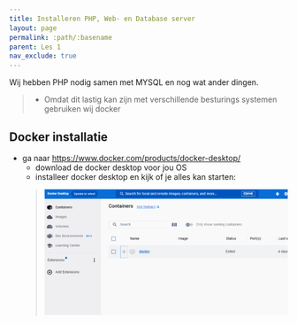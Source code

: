```yaml
---
title: Installeren PHP, Web- en Database server
layout: page
permalink: :path/:basename
parent: Les 1
nav_exclude: true
---
```



Wij hebben PHP nodig samen met MYSQL en nog wat ander dingen.
> - Omdat dit lastig kan zijn met verschillende besturings systemen gebruiken wij docker

## Docker installatie

- ga naar https://www.docker.com/products/docker-desktop/
    - download de docker desktop voor jou OS
    - installeer docker desktop en kijk of je alles kan starten:
    > ![](img/docker.PNG)
